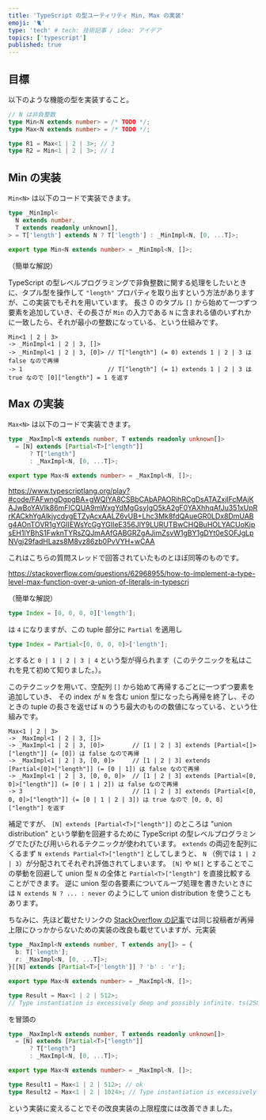 ```yaml
---
title: 'TypeScript の型ユーティリティ Min, Max の実装'
emoji: '🐈'
type: 'tech' # tech: 技術記事 / idea: アイデア
topics: ['typescript']
published: true
---
```


## 目標

以下のような機能の型を実装すること。

```ts
// N は非負整数
type Min<N extends number> = /* TODO */;
type Max<N extends number> = /* TODO */;

type R1 = Max<1 | 2 | 3>; // 3
type R2 = Min<1 | 2 | 3>; // 1
```

## Min の実装

`Min<N>` は以下のコードで実装できます。

```ts
type _MinImpl<
  N extends number,
  T extends readonly unknown[],
> = T['length'] extends N ? T['length'] : _MinImpl<N, [0, ...T]>;

export type Min<N extends number> = _MinImpl<N, []>;
```

（簡単な解説）

TypeScript の型レベルプログラミングで非負整数に関する処理をしたいときに、タプル型を操作して `"length"` プロパティを取り出すという方法がありますが、この実装でもそれを用いています。
長さ 0 のタプル `[]` から始めて一つずつ要素を追加していき、その長さが `Min` の入力である `N` に含まれる値のいずれかに一致したら、それが最小の整数になっている、という仕組みです。

```
Min<1 | 2 | 3>
-> _MinImpl<1 | 2 | 3, []>
-> _MinImpl<1 | 2 | 3, [0]> // T["length"] (= 0) extends 1 | 2 | 3 は false なので再帰
-> 1                        // T["length"] (= 1) extends 1 | 2 | 3 は true なので [0]["length"] = 1 を返す
```

## Max の実装

`Max<N>` は以下のコードで実装できます。

<!-- prettier-ignore -->
```ts
type _MaxImpl<N extends number, T extends readonly unknown[]>
  = [N] extends [Partial<T>["length"]]
      ? T["length"]
      : _MaxImpl<N, [0, ...T]>;

export type Max<N extends number> = _MaxImpl<N, []>;
```

https://www.typescriptlang.org/play?#code/FAFwngDgpgBA+gWQIYA8CSBbCAbAPAORihRCgDsATAZxjIFcMAjKAJwBoYAVIk86mFlCQUA9mWxgYdMgGsyIgO5kA2gF0YAXhhqAfJu351xUpRrKACkhYgAlkjycdygETZyAcxAALZ6vUB+Lhc3Mk8fdQAueGR0LDx8DmUABg4AOnTOVR1gYGIIEWsYcGgYGIIeE356JlY9LURUTBwCHQBuHOLYACUoKjpsEH1lYBhS1FwknTYRsZQJmAAfGABGRZgAJimZsvW1gBY1gDYt0eSOFJgLpNVgj29fadHLazs8M8vz86zb0PvVYH+wCAA

これはこちらの質問スレッドで回答されていたものとほぼ同等のものです。

https://stackoverflow.com/questions/62968955/how-to-implement-a-type-level-max-function-over-a-union-of-literals-in-typescri

（簡単な解説）

```ts
type Index = [0, 0, 0, 0]['length'];
```

は `4` になりますが、この tuple 部分に `Partial` を適用し

```ts
type Index = Partial<[0, 0, 0, 0]>['length'];
```

とすると `0 | 1 | 2 | 3 | 4` という型が得られます（このテクニックを私はこれを見て初めて知りました。）。

このテクニックを用いて、空配列 `[]` から始めて再帰するごとに一つずつ要素を追加していき、 その index が `N` を含む union 型になったら再帰を終了し、そのときの tuple の長さを返せば `N` のうち最大のものの数値になっている、という仕組みです。

```
Max<1 | 2 | 3>
-> _MaxImpl<1 | 2 | 3, []>
-> _MaxImpl<1 | 2 | 3, [0]>        // [1 | 2 | 3] extends [Partial<[]>["length"]] (= [0]) は false なので再帰
-> _MaxImpl<1 | 2 | 3, [0, 0]>     // [1 | 2 | 3] extends [Partial<[0]>["length"]] (= [0 | 1]) は false なので再帰
-> _MaxImpl<1 | 2 | 3, [0, 0, 0]>  // [1 | 2 | 3] extends [Partial<[0, 0]>["length"]] (= [0 | 1 | 2]) は false なので再帰
-> 3                               // [1 | 2 | 3] extends [Partial<[0, 0, 0]>["length"]] (= [0 | 1 | 2 | 3]) は true なので [0, 0, 0]["length"] を返す
```

補足ですが、 `[N] extends [Partial<T>["length"]]` のところは "union distribution" という挙動を回避するために TypeScript の型レベルプログラミングでたびたび用いられるテクニックが使われています。
`extends` の両辺を配列にくるまず `N extends Partial<T>["length"]` としてしまうと、 `N` （例では `1 | 2 | 3`）が分配されてそれぞれ評価されてしまいます。 `[N]` や `N[]` とすることでこの挙動を回避して union 型 `N` の全体と `Partial<T>["length"]` を直接比較することができます。
逆に union 型の各要素についてループ処理を書きたいときには `N extends N ? ... : never` のようにして union distribution を使うこともあります。

ちなみに、先ほど載せたリンクの [StackOverflow の記事](https://stackoverflow.com/questions/62968955/how-to-implement-a-type-level-max-function-over-a-union-of-literals-in-typescri)では同じ投稿者が再帰上限にひっかからないための実装の改良も載せていますが、元実装

```ts
type _MaxImpl<N extends number, T extends any[]> = {
  b: T['length'];
  r: _MaxImpl<N, [0, ...T]>;
}[[N] extends [Partial<T>['length']] ? 'b' : 'r'];

export type Max<N extends number> = _MaxImpl<N, []>;

type Result = Max<1 | 2 | 512>;
// Type instantiation is excessively deep and possibly infinite. ts(2589)
```

を冒頭の

<!-- prettier-ignore -->
```ts
type _MaxImpl<N extends number, T extends readonly unknown[]>
  = [N] extends [Partial<T>["length"]]
      ? T["length"]
      : _MaxImpl<N, [0, ...T]>;

export type Max<N extends number> = _MaxImpl<N, []>;

type Result1 = Max<1 | 2 | 512>; // ok
type Result2 = Max<1 | 2 | 1024>; // Type instantiation is excessively deep and possibly infinite. ts(2589)
```

という実装に変えることでその改良実装の上限程度には改善できました。
